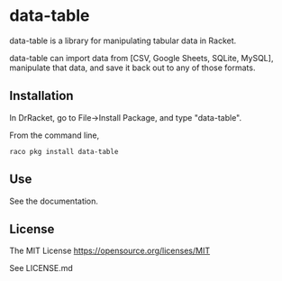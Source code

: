 # data-table

data-table is a library for manipulating tabular data in Racket.

data-table can import data from [CSV, Google Sheets, SQLite, MySQL], manipulate that data, and save it back out to any of those formats.

## Installation

In DrRacket, go to File->Install Package, and type "data-table".

From the command line,

```raco pkg install data-table```

## Use

See the documentation.

## License

The MIT License
https://opensource.org/licenses/MIT

See LICENSE.md
